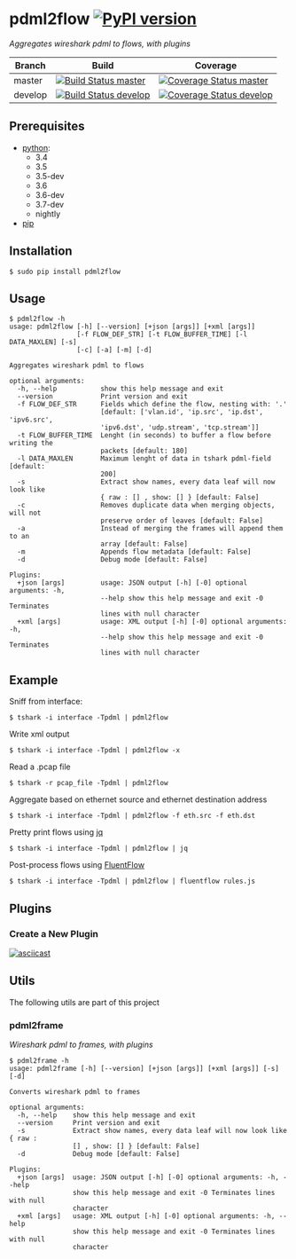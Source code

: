 # pdml2flow [![PyPI version](https://badge.fury.io/py/pdml2flow.svg)](https://badge.fury.io/py/pdml2flow) 
_Aggregates wireshark pdml to flows, with plugins_

| Branch  | Build  | Coverage |
| ------- | ------ | -------- |
| master  | [![Build Status master]](https://travis-ci.org/Enteee/pdml2flow) | [![Coverage Status master]](https://coveralls.io/github/Enteee/pdml2flow?branch=master) |
| develop  | [![Build Status develop]](https://travis-ci.org/Enteee/pdml2flow) | [![Coverage Status develop]](https://coveralls.io/github/Enteee/pdml2flow?branch=develop) |

## Prerequisites
* [python]:
  - 3.4
  - 3.5
  - 3.5-dev
  - 3.6
  - 3.6-dev
  - 3.7-dev
  - nightly
* [pip](https://pypi.python.org/pypi/pip)

## Installation
```shell
$ sudo pip install pdml2flow
```

## Usage
```shell
$ pdml2flow -h
usage: pdml2flow [-h] [--version] [+json [args]] [+xml [args]]
                 [-f FLOW_DEF_STR] [-t FLOW_BUFFER_TIME] [-l DATA_MAXLEN] [-s]
                 [-c] [-a] [-m] [-d]

Aggregates wireshark pdml to flows

optional arguments:
  -h, --help           show this help message and exit
  --version            Print version and exit
  -f FLOW_DEF_STR      Fields which define the flow, nesting with: '.'
                       [default: ['vlan.id', 'ip.src', 'ip.dst', 'ipv6.src',
                       'ipv6.dst', 'udp.stream', 'tcp.stream']]
  -t FLOW_BUFFER_TIME  Lenght (in seconds) to buffer a flow before writing the
                       packets [default: 180]
  -l DATA_MAXLEN       Maximum lenght of data in tshark pdml-field [default:
                       200]
  -s                   Extract show names, every data leaf will now look like
                       { raw : [] , show: [] } [default: False]
  -c                   Removes duplicate data when merging objects, will not
                       preserve order of leaves [default: False]
  -a                   Instead of merging the frames will append them to an
                       array [default: False]
  -m                   Appends flow metadata [default: False]
  -d                   Debug mode [default: False]

Plugins:
  +json [args]         usage: JSON output [-h] [-0] optional arguments: -h,
                       --help show this help message and exit -0 Terminates
                       lines with null character
  +xml [args]          usage: XML output [-h] [-0] optional arguments: -h,
                       --help show this help message and exit -0 Terminates
                       lines with null character
```

## Example
Sniff from interface:
```shell
$ tshark -i interface -Tpdml | pdml2flow
```

Write xml output
```shell
$ tshark -i interface -Tpdml | pdml2flow -x
```

Read a .pcap file
```shell
$ tshark -r pcap_file -Tpdml | pdml2flow
```

Aggregate based on ethernet source and ethernet destination address
```shell
$ tshark -i interface -Tpdml | pdml2flow -f eth.src -f eth.dst
```

Pretty print flows using [jq]
```shell
$ tshark -i interface -Tpdml | pdml2flow | jq
```

Post-process flows using [FluentFlow]
```shell
$ tshark -i interface -Tpdml | pdml2flow | fluentflow rules.js
```

## Plugins

### Create a New Plugin

[![asciicast](https://asciinema.org/a/208963.png)](https://asciinema.org/a/208963)

## Utils

The following utils are part of this project

### pdml2frame
_Wireshark pdml to frames, with plugins_

```shell
$ pdml2frame -h
usage: pdml2frame [-h] [--version] [+json [args]] [+xml [args]] [-s] [-d]

Converts wireshark pdml to frames

optional arguments:
  -h, --help    show this help message and exit
  --version     Print version and exit
  -s            Extract show names, every data leaf will now look like { raw :
                [] , show: [] } [default: False]
  -d            Debug mode [default: False]

Plugins:
  +json [args]  usage: JSON output [-h] [-0] optional arguments: -h, --help
                show this help message and exit -0 Terminates lines with null
                character
  +xml [args]   usage: XML output [-h] [-0] optional arguments: -h, --help
                show this help message and exit -0 Terminates lines with null
                character
```

[python]: https://www.python.org/
[wireshark]: https://www.wireshark.org/
[dict2xml]: https://github.com/delfick/python-dict2xml
[jq]: https://stedolan.github.io/jq/
[FluentFlow]: https://github.com/t-moe/FluentFlow

[Build Status master]: https://travis-ci.org/Enteee/pdml2flow.svg?branch=master
[Coverage Status master]: https://coveralls.io/repos/github/Enteee/pdml2flow/badge.svg?branch=master
[Build Status develop]: https://travis-ci.org/Enteee/pdml2flow.svg?branch=develop
[Coverage Status develop]: https://coveralls.io/repos/github/Enteee/pdml2flow/badge.svg?branch=develop
